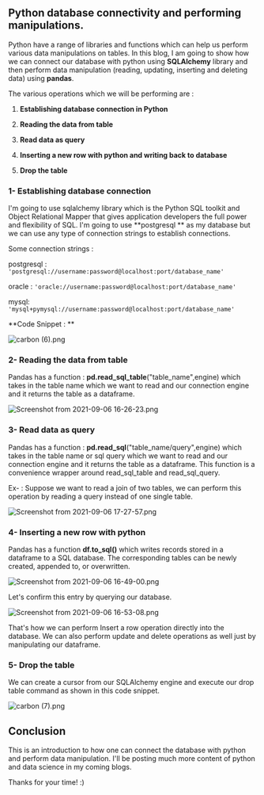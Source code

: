 ## Python database connectivity and performing manipulations.

Python have a range of libraries and functions which can help us perform various data manipulations on tables. In this blog, I am going to show how we can connect our database with python using **SQLAlchemy** library and then perform data manipulation (reading, updating, inserting and deleting data) using **pandas**.

The various operations which we will be performing are :

1. **Establishing database connection in Python**

2. **Reading the data from table**

3. **Read data as query**

4. **Inserting a new row with python and writing back to database**

5. **Drop the table**

### 1- Establishing database connection
I'm going to use sqlalchemy library which is the Python SQL toolkit and Object Relational Mapper that gives application developers the full power and flexibility of SQL.
I'm going to use **postgresql ** as my database but we can use any type of connection strings to establish connections.

Some connection strings :

postgresql : ``` 'postgresql://username:password@localhost:port/database_name' ``` 

oracle : ``` 'oracle://username:password@localhost:port/database_name' ``` 

mysql: ``` 'mysql+pymysql://username:password@localhost:port/database_name' ``` 

**Code Snippet : **

![carbon (6).png](https://cdn.hashnode.com/res/hashnode/image/upload/v1630925532642/LfcHnab-0.png)

### 2- Reading the data from table

Pandas has a function : **pd.read_sql_table**("table_name",engine) which takes in the table name which we want to read and our connection engine and it returns the table as a dataframe.


![Screenshot from 2021-09-06 16-26-23.png](https://cdn.hashnode.com/res/hashnode/image/upload/v1630925818872/HsAwhRBlj.png)

### 3- Read data as query
Pandas has a function : **pd.read_sql**("table_name/query",engine) which takes in the table name or sql query which we want to read and our connection engine and it returns the table as a dataframe.
This function is a convenience wrapper around read_sql_table and read_sql_query.

Ex- : Suppose we want to read a join of two tables, we can perform this operation by reading a query instead of one single table.

![Screenshot from 2021-09-06 17-27-57.png](https://cdn.hashnode.com/res/hashnode/image/upload/v1630929499904/JVs4ZgHue.png)

### 4- Inserting a new row with python

Pandas has a function **df.to_sql()** which writes records stored in a dataframe to a SQL database.
The corresponding tables can be newly created, appended to, or overwritten.


![Screenshot from 2021-09-06 16-49-00.png](https://cdn.hashnode.com/res/hashnode/image/upload/v1630927319461/OlTRzGpNH.png)

Let's confirm this entry by querying our database.


![Screenshot from 2021-09-06 16-53-08.png](https://cdn.hashnode.com/res/hashnode/image/upload/v1630927405267/Ds0g2Fvga.png)

That's how we can perform Insert a row operation directly into the database. We can also perform update and delete operations as well just by manipulating our dataframe. 

### 5- Drop the table

We can  create a cursor from our SQLAlchemy engine and execute our drop table command as shown in this code snippet. 

![carbon (7).png](https://cdn.hashnode.com/res/hashnode/image/upload/v1630930011245/5BpNfjWGp.png)


## Conclusion
This is an introduction to how one can connect the database with python and perform data manipulation.  I'll be posting much more content of python and data science in my coming blogs.

Thanks for your time! :)
